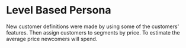 # Level Based Persona
New customer definitions were made by using some of the customers' features. Then assign customers to segments by price. To estimate the average price newcomers will spend.
